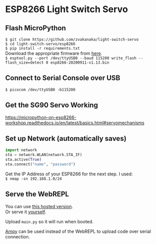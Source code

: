 <!-- This is how I created the [virtual enviroment](https://packaging.python.org/guides/installing-using-pip-and-virtual-environments/#creating-a-virtual-environment): -->
<!-- `$ python3 -m venv env` -->
<!-- `$ pip freeze > requirements.txt` -->
# ESP8266 Light Switch Servo
## Flash MicroPython
`$ git clone https://github.com/zvakanaka/light-switch-servo`  
`$ cd light-switch-servo/esp8266`  
`$ pip install -r requirements.txt`  
Download the appropriate firmware from [here](https://micropython.org/download/esp8266/).  
`$ esptool.py --port /dev/ttyUSB0 --baud 115200 write_flash --flash_size=detect 0 esp8266-20200911-v1.13.bin`

## Connect to Serial Console over USB
`$ picocom /dev/ttyUSB0 -b115200`

## Get the SG90 Servo Working
https://micropython-on-esp8266-workshop.readthedocs.io/en/latest/basics.html#servomechanisms

## Set up Network (automatically saves)
```python
import network
sta = network.WLAN(network.STA_IF)
sta.active(True)
sta.connect("name", "password")
```
Get the IP Address of your ESP8266 for the next step. I used:  
`$ nmap -sn 192.168.1.0/24`

## Serve the WebREPL
You can use [this hosted version](http://micropython.org/webrepl/).  
Or serve it [yourself](https://micropython-on-esp8266-workshop.readthedocs.io/en/latest/basics.html#webrepl).

Upload `main.py` so it will run when booted.

[Ampy](https://learn.adafruit.com/micropython-basics-load-files-and-run-code/install-ampy) can be used instead of the WebREPL to upload code over serial connection.
